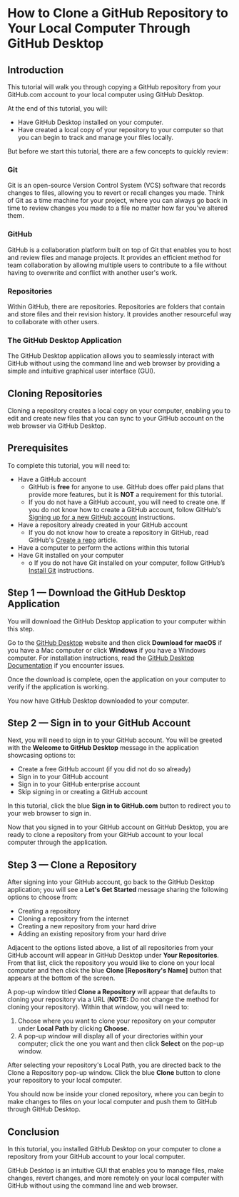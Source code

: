# How to Clone a GitHub Repository to Your Local Computer Through GitHub Desktop

## **Introduction**

This tutorial will walk you through copying a GitHub repository from your GitHub.com account to your local computer using GitHub Desktop.

At the end of this tutorial, you will:
- Have GitHub Desktop installed on your computer.
- Have created a local copy of your repository to your computer so that you can begin to track and manage your files locally.

But before we start this tutorial, there are a few concepts to quickly review:

### Git
Git is an open-source Version Control System (VCS) software that records changes to files, allowing you to revert or recall changes you made. Think of Git as a time machine for your project, where you can always go back in time to review changes you made to a file no matter how far you've altered them.

### **GitHub**
GitHub is a collaboration platform built on top of Git that enables you to host and review files and manage projects. It provides an efficient method for team collaboration by allowing multiple users to contribute to a file without having to overwrite and conflict with another user's work.

### **Repositories**
Within GitHub, there are repositories. Repositories are folders that contain and store files and their revision history. It provides another resourceful way to collaborate with other users.

### **The GitHub Desktop Application**
The GitHub Desktop application allows you to seamlessly interact with GitHub without using the command line and web browser by providing a simple and intuitive graphical user interface (GUI).

## **Cloning Repositories**
Cloning a repository creates a local copy on your computer, enabling you to edit and create new files that you can sync to your GitHub account on the web browser via GitHub Desktop.

## **Prerequisites**
To complete this tutorial, you will need to:

 - Have a GitHub account
	 - GitHub is **free** for anyone to use. GitHub does offer paid plans that provide more features, but it is **NOT** a requirement for this tutorial.
	 - If you do not have a GitHub account, you will need to create one. If you do not know how to create a GitHub account, follow GitHub's [Signing up for a new GitHub account](https://docs.github.com/en/get-started/signing-up-for-github/signing-up-for-a-new-github-account) instructions.
 - Have a repository already created in your GitHub account
	 - If you do not know how to create a repository in GitHub, read GitHub's [Create a repo](https://docs.github.com/en/get-started/quickstart/create-a-repo) article.
 - Have a computer to perform the actions within this tutorial
 - Have Git installed on your computer
    - o	If you do not have Git installed on your computer, follow GitHub’s [Install Git](https://github.com/git-guides/install-git#:~:text=To%20install%20Git%2C%20run%20the,installation%20by%20typing%3A%20git%20version%20.) instructions.

## **Step 1 — Download the GitHub Desktop Application**
You will download the GitHub Desktop application to your computer within this step.

Go to the [GitHub Desktop](https://desktop.github.com/) website and then click **Download for macOS** if you have a Mac computer or click **Windows** if you have a Windows computer. For installation instructions, read the [GitHub Desktop Documentation](https://docs.github.com/en/desktop) if you encounter issues.

Once the download is complete, open the application on your computer to verify if the application is working.

You now have GitHub Desktop downloaded to your computer.

## **Step 2 — Sign in to your GitHub Account**
Next, you will need to sign in to your GitHub account. You will be greeted with the **Welcome to GitHub Desktop** message in the application showcasing options to:

 - Create a free GitHub account (if you did not do so already)
 - Sign in to your GitHub account
 - Sign in to your GitHub enterprise account
 - Skip signing in or creating a GitHub account

In this tutorial, click the blue **Sign in to GitHub.com** button to redirect you to your web browser to sign in.

Now that you signed in to your GitHub account on GitHub Desktop, you are ready to clone a repository from your GitHub account to your local computer through the application.

## Step 3 — Clone a Repository
After signing into your GitHub account, go back to the GitHub Desktop application; you will see a **Let's Get Started** message sharing the following options to choose from:

 - Creating a repository
 - Cloning a repository from the internet
 - Creating a new repository from your hard drive
 - Adding an existing repository from your hard drive

Adjacent to the options listed above, a list of all repositories from your GitHub account will appear in GitHub Desktop under **Your Repositories**. From that list, click the repository you would like to clone on your local computer and then click the blue **Clone [Repository's Name]** button that appears at the bottom of the screen.

A pop-up window titled **Clone a Repository** will appear that defaults to cloning your repository via a URL (**NOTE:** Do not change the method for cloning your repository). Within that window, you will need to:

 1. Choose where you want to clone your repository on your computer under **Local Path** by clicking **Choose.**  
 2. A pop-up window will display all of your directories within your computer; click the one you want and then click **Select** on the pop-up window.

 After selecting your repository's Local Path, you are directed back to the Clone a Repository pop-up window. Click the blue **Clone** button to clone your repository to your local computer.

You should now be inside your cloned repository, where you can begin to make changes to files on your local computer and push them to GitHub through GitHub Desktop.

## Conclusion
In this tutorial, you installed GitHub Desktop on your computer to clone a repository from your GitHub account to your local computer.

GitHub Desktop is an intuitive GUI that enables you to manage files, make changes, revert changes, and more remotely on your local computer with GitHub without using the command line and web browser.
